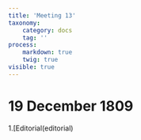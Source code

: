 ```yaml
---
title: 'Meeting 13'
taxonomy:
    category: docs
    tag: ''
process:
    markdown: true
    twig: true
visible: true
---
```


# 19 December 1809

1.[Editorial(editorial)